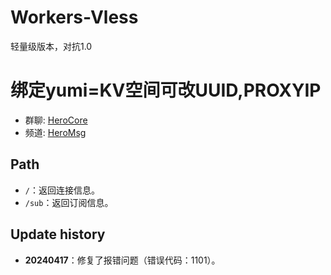 # Workers-Vless

轻量级版本，对抗1.0

# 绑定yumi=KV空间可改UUID,PROXYIP

- 群聊: [HeroCore](https://t.me/HeroCore)
- 频道: [HeroMsg](https://t.me/HeroMsg)
  
## Path

- `/`：返回连接信息。
- `/sub`：返回订阅信息。

## Update history

- **20240417**：修复了报错问题（错误代码：1101）。
